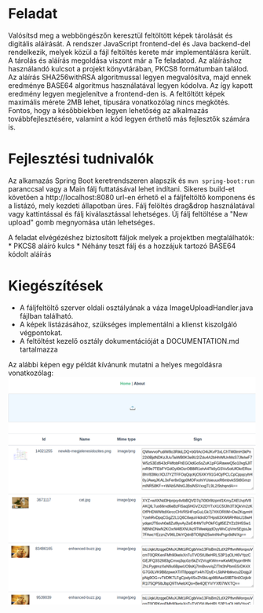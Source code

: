 Feladat
=======
Valósítsd meg a webböngészőn keresztül feltöltött képek tárolását és digitális aláírását. A rendszer JavaScript frontend-del és Java backend-del rendelkezik, melyek közül a fájl feltöltés kerete már implementálásra került. A tárolás és aláírás megoldása viszont már a Te feladatod. Az aláíráshoz használandó kulcsot a projekt könyvtárában, PKCS8 formátumban találod. Az aláírás SHA256withRSA algoritmussal legyen megvalósítva, majd ennek eredménye BASE64 algoritmus használatával legyen kódolva. Az így kapott eredmény legyen megjelenítve a frontend-den is. A feltöltött képek maximális mérete 2MB lehet, típusára vonatkozólag nincs megkötés.
Fontos, hogy a későbbiekben legyen lehetőség az alkalmazás továbbfejlesztésére, valamint a kód legyen érthető más fejlesztők számára is.

Fejlesztési tudnivalók
======================
Az alkamazás Spring Boot keretrendszeren alapszik és `mvn spring-boot:run` paranccsal vagy a Main fálj futtatásával lehet indítani. Sikeres build-et követően a http://localhost:8080 url-en érhető el a fáljfeltöltő komponens és a listázó, mely kezdeti állapotban üres. Fálj felöltés drag&drop használatával vagy kattintással és fálj kiválasztással lehetséges.
Új fálj feltöltése a "New upload" gomb megnyomása után lehetséges.

A feladat elvégézéshez biztosított fáljok melyek a projektben megtalálhatók:
    * PKCS8 aláíró kulcs
    * Néhány teszt fálj és a hozzájuk tartozó BASE64 kódolt aláírás
	
Kiegészítések
=============
 - A fáljfeltöltő szerver oldali osztályának a váza ImageUploadHandler.java fájlban található. 
 - A képek listázásához, szükséges implementálni a klienst kiszolgáló végpontokat. 
 - A feltöltést kezelő osztály dokumentációját a DOCUMENTATION.md tartalmazza
 
Az alábbi képen egy példát kívánunk mutatni a helyes megoldásra vonatkozólag:
 ![Solution](image/example.png)